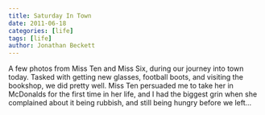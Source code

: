 ```yaml
---
title: Saturday In Town
date: 2011-06-18
categories: [life]
tags: [life]
author: Jonathan Beckett
---
```


A few photos from Miss Ten and Miss Six, during our journey into town today. Tasked with getting new glasses, football boots, and visiting the bookshop, we did pretty well. Miss Ten persuaded me to take her in McDonalds for the first time in her life, and I had the biggest grin when she complained about it being rubbish, and still being hungry before we left...